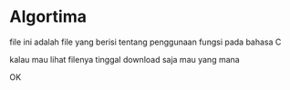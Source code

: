 # Algortima

file ini adalah file yang berisi tentang penggunaan fungsi pada bahasa C

kalau mau lihat filenya tinggal download saja mau yang mana

OK
